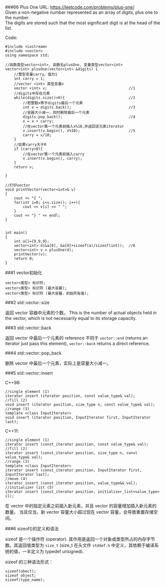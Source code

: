 ###66 Plus One
URL: https://leetcode.com/problems/plus-one/</br>
Given a non-negative number represented as an array of digits, plus one to the number.</br>
The digits are stored such that the most significant digit is at the head of the list.

Code:
	
	#include <iostream>
	#include <vector>
	using namespace std;

	//函数类型vector<int>, 函数名plusOne, 变量类型vector<int>
	vector<int> plusOne(vector<int> &digits) {
		//整型变量carry，值为1
	    int carry = 1;
	    //vector <int> 类型变量v
	    vector <int> v;										//1
	    //digits中存在元素
	    while(digits.size()>0){								//2
	    	//若整数x等于digits最后一个元素
	        int x = digits.back();							//3
	        //容器大小减一，同时删除最后一个元素
	        digits.pop_back();								//4
	        x = x + carry;
	        //在vector第一个元素前插入x%10,并返回该元素iterator
	        v.insert(v.begin(), x%10);						//5
	        carry = x/10;
	    }
	    //如果carry大于0
	    if (carry>0){
	    	//在vector第一个元素前插入carry
	        v.insert(v.begin(), carry);
	    }
	    return v;

	}

	//打印vector
	void printVector(vector<int>& v)
	{
	    cout << "{ ";
	    for(int i=0; i<v.size(); i++){
	        cout << v[i] << " ";
	    }
	    cout << "} " << endl;
	}


	int main()
	{
	    int a[]={9,9,9};
	    vector<int> d(&a[0], &a[0]+sizeof(a)/sizeof(int));	//6
	    vector<int> v = plusOne(d);
	    printVector(v);
	    return 0;
	}

###1 vector初始化

	vector<类型> 标识符;
	vector<类型> 标识符 (最大容量);
	vector<类型> 标识符 (最大容量，初始所有值);

###2 std::vector::size

返回 vector 容器中元素的个数。
This is the number of actual objects held in the vector, which is not necessarily equal to its storage capacity.

###3 std::vector::back

返回 vector 中最后一个元素的 reference
不同于 `vector::end` (returns an iterator just pass this element), `vector::back` returns a direct reference.

###4 std::vector::pop_back

删除 vector 中最后一个元素，实际上是容量大小减一。

###5 std::vector::insert

C++98:

	//single element (1)
	iterator insert (iterator position, const value_type& val);
	//fill (2)	
    void insert (iterator position, size_type n, const value_type& val);
	//range (3)	
	template <class InputIterator>
    void insert (iterator position, InputIterator first, InputIterator last);

C++11:
	
	//single element (1)	
	iterator insert (const_iterator position, const value_type& val);
	//fill (2)	
	iterator insert (const_iterator position, size_type n, const value_type& val);
	//range (3)	
	template <class InputIterator>
	iterator insert (const_iterator position, InputIterator first, InputIterator last);
	//move (4)	
	iterator insert (const_iterator position, value_type&& val);
	//initializer list (5)	
	iterator insert (const_iterator position, initializer_list<value_type> il);

在 vector 中的指定元素之前插入新元素，并且 vector 的容量增加插入新元素的数量。
当且仅当，新 vector 容量大小超过现在 vector 容量，会导致重置存储空间。

###6 sizeof()的定义和语法

sizeof 是一个操作符 (operator). 其作用是返回一个对象或类型所占的内存字节数。其返回值类型为 `size_t` (size_t 在头文件 `stddef.h` 中定义，其依赖于编译系统的值，一半定义为 typedef unsigned).

sizeof 的三种语法形式：

	sizeof(obect);
	sizeof object;
	sizeof(type_name);
